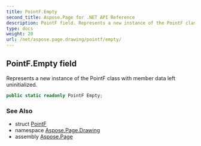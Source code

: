 ```yaml
---
title: PointF.Empty
second_title: Aspose.Page for .NET API Reference
description: PointF field. Represents a new instance of the PointF class with member data left uninitialized
type: docs
weight: 20
url: /net/aspose.page.drawing/pointf/empty/
---
```

## PointF.Empty field

Represents a new instance of the PointF class with member data left uninitialized.

```csharp
public static readonly PointF Empty;
```

### See Also

* struct [PointF](../)
* namespace [Aspose.Page.Drawing](../../pointf/)
* assembly [Aspose.Page](../../../)


